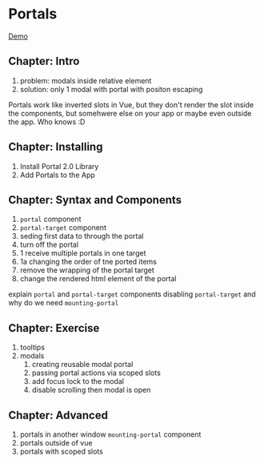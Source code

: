 # Portals

[Demo](https://portals.aleksej.now.sh/)

## Chapter: Intro

1. problem: modals inside relative element
1. solution: only 1 modal with portal with positon escaping

Portals work like inverted slots in Vue, but they don't render the slot inside the components, but somehwere else on your app or maybe even outside the app. Who knows :D

## Chapter: Installing

1. Install Portal 2.0 Library
2. Add Portals to the App

## Chapter: Syntax and Components

1. `portal` component
1. `portal-target` component
1. seding first data to through the portal
1. turn off the portal
1. 1 receive multiple portals in one target
1. 1a changing the order of tne ported items
1. remove the wrapping of the portal target
1. change the rendered html element of the portal

explain `portal` and `portal-target` components
disabling `portal-target` and why do we need `mounting-portal`

## Chapter: Exercise

1. tooltips
2. modals
   1. creating reusable modal portal
   2. passing portal actions via scoped slots
   3. add focus lock to the modal
   4. disable scrolling then modal is open

## Chapter: Advanced

1. portals in another window  `mounting-portal` component
2. portals outside of vue
3. portals with scoped slots
